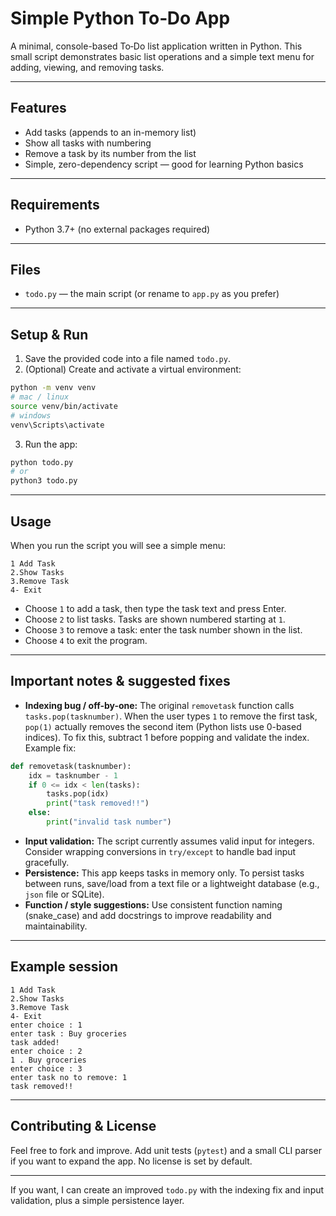 # Simple Python To‑Do App

A minimal, console-based To‑Do list application written in Python. This small script demonstrates basic list operations and a simple text menu for adding, viewing, and removing tasks.

---

## Features

* Add tasks (appends to an in-memory list)
* Show all tasks with numbering
* Remove a task by its number from the list
* Simple, zero-dependency script — good for learning Python basics

---

## Requirements

* Python 3.7+ (no external packages required)

---

## Files

* `todo.py` — the main script (or rename to `app.py` as you prefer)

---

## Setup & Run

1. Save the provided code into a file named `todo.py`.
2. (Optional) Create and activate a virtual environment:

```bash
python -m venv venv
# mac / linux
source venv/bin/activate
# windows
venv\Scripts\activate
```

3. Run the app:

```bash
python todo.py
# or
python3 todo.py
```

---

## Usage

When you run the script you will see a simple menu:

```
1 Add Task
2.Show Tasks
3.Remove Task
4- Exit
```

* Choose `1` to add a task, then type the task text and press Enter.
* Choose `2` to list tasks. Tasks are shown numbered starting at `1`.
* Choose `3` to remove a task: enter the task number shown in the list.
* Choose `4` to exit the program.

---

## Important notes & suggested fixes

* **Indexing bug / off-by-one:** The original `removetask` function calls `tasks.pop(tasknumber)`. When the user types `1` to remove the first task, `pop(1)` actually removes the second item (Python lists use 0-based indices). To fix this, subtract 1 before popping and validate the index. Example fix:

```python
def removetask(tasknumber):
    idx = tasknumber - 1
    if 0 <= idx < len(tasks):
        tasks.pop(idx)
        print("task removed!!")
    else:
        print("invalid task number")
```

* **Input validation:** The script currently assumes valid input for integers. Consider wrapping conversions in `try/except` to handle bad input gracefully.
* **Persistence:** This app keeps tasks in memory only. To persist tasks between runs, save/load from a text file or a lightweight database (e.g., `json` file or SQLite).
* **Function / style suggestions:** Use consistent function naming (snake\_case) and add docstrings to improve readability and maintainability.

---

## Example session

```
1 Add Task
2.Show Tasks
3.Remove Task
4- Exit
enter choice : 1
enter task : Buy groceries
task added!
enter choice : 2
1 . Buy groceries
enter choice : 3
enter task no to remove: 1
task removed!!
```

---

## Contributing & License

Feel free to fork and improve. Add unit tests (`pytest`) and a small CLI parser if you want to expand the app. No license is set by default.

---

If you want, I can create an improved `todo.py` with the indexing fix and input validation, plus a simple persistence layer.
